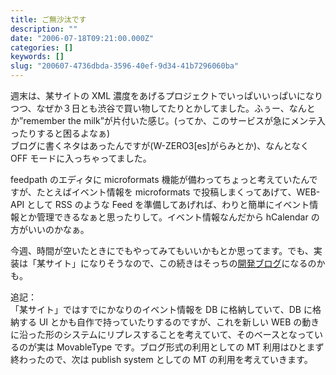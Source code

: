 ```yaml
---
title: ご無沙汰です
description: ""
date: "2006-07-18T09:21:00.000Z"
categories: []
keywords: []
slug: "200607-4736dbda-3596-40ef-9d34-41b7296060ba"
---
```


週末は、某サイトの XML 濃度をあげるプロジェクトでいっぱいいっぱいになりつつ、なぜか３日とも渋谷で買い物してたりとかしてました。ふぅー、なんとか”remember the milk”が片付いた感じ。(ってか、このサービスが急にメンテ入ったりすると困るよなぁ)  
ブログに書くネタはあったんですが(W-ZERO3\[es\]がらみとか)、なんとなく OFF モードに入っちゃってました。

feedpath のエディタに microformats 機能が備わってちょっと考えていたんですが、たとえばイベント情報を microformats で投稿しまくってあげて、WEB-API として RSS のような Feed を準備してあげれば、わりと簡単にイベント情報とか管理できるなぁと思ったりして。イベント情報なんだから hCalendar の方がいいのかなぁ。

今週、時間が空いたときにでもやってみてもいいかもとか思ってます。でも、実装は「某サイト」になりそうなので、この続きはそっちの[開発ブログ](http://mrchildren-fan.net/mcolmaster/)になるのかも。

追記：  
「某サイト」ではすでにかなりのイベント情報を DB に格納していて、DB に格納する UI とかも自作で持っていたりするのですが、これを新しい WEB の動きに沿った形のシステムにリプレスすることを考えていて、そのベースとなっているのが実は MovableType です。ブログ形式の利用としての MT 利用はひとまず終わったので、次は publish system としての MT の利用を考えていきます。
